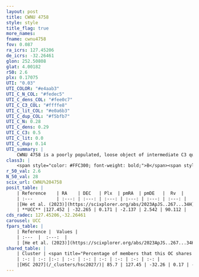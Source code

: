 ```yaml
---
layout: post
title: CWNU 4758
style: style
title_flag: true
more_names: 
fname: cwnu4758
fov: 0.087
ra_icrs: 127.45206
de_icrs: -32.26461
glon: 252.50808
glat: 4.00182
r50: 2.6
plx: 0.17075
UTI: "0.03"
UTI_COLOR: "#e4aab3"
UTI_C_N_COL: "#fedec5"
UTI_C_dens_COL: "#fee0c7"
UTI_C_C3_COL: "#ffffe8"
UTI_C_lit_COL: "#e0a6b3"
UTI_C_dup_COL: "#f5bfb7"
UTI_C_N: 0.28
UTI_C_dens: 0.29
UTI_C_C3: 0.5
UTI_C_lit: 0.0
UTI_C_dup: 0.14
UTI_summary: |
    CWNU 4758 is a poorly populated, loose object of intermediate C3 quality. It was recently reported in the literature.<br><br><span style="color: #99180f; font-weight: bold;">Warning: </span>This is likely a duplicate object, which shares a large percentage of members with at least one previously reported entry.
class3: |
    <span style="color: #FFC300; font-weight: bold;">B</span><span style="color: #FFC300; font-weight: bold;">B</span>
r_50_val: 2.6
N_50_val: 28
scix_url: CWNU%204758
posit_table: |
    | Reference    | RA    | DEC   | Plx  | pmRA  | pmDE   |  Rv  |
    | :---         | :---: | :---: | :---: | :---: | :---: | :---: |
    |[He et al. (2023)](https://scixplorer.org/abs/2023ApJS..267...34H) | 127.449 | -32.264 | 0.172 | -2.128 | 2.549 | 83.47 |
    | **UCC** |127.452 | -32.265 | 0.171 | -2.137 | 2.542 | 90.112 | 
cds_radec: 127.45206,-32.26461
carousel: UCC
fpars_table: |
    | Reference |  Values |
    | :---  |  :---:  |
    | [He et al. (2023)](https://scixplorer.org/abs/2023ApJS..267...34H) | `A0=1.6, m-M=13.75, logA=7.4` |
shared_table: |
    | Cluster | <span title="Percentage of members that this OC shares with the ones listed">%</span>   | RA   | DEC   | Plx   | pmRA  | pmDE  | Rv | UTI |
    | :-: | :-: |:-: | :-: | :-: | :-: | :-: | :-: | :-: |
    |[HSC 2027](/_clusters/hsc2027/)| 85.7 | 127.45 | -32.26 | 0.17 | -2.13 | 2.55 | 96.75 |0.32 |
---
```


